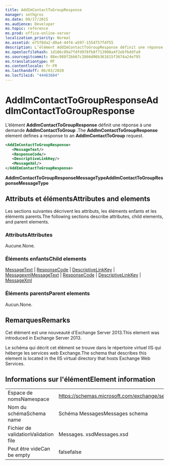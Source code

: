 ```yaml
---
title: AddImContactToGroupResponse
manager: sethgros
ms.date: 09/17/2015
ms.audience: Developer
ms.topic: reference
ms.prod: office-online-server
localization_priority: Normal
ms.assetid: e75f8da2-d0a4-44f4-a597-1554757fdf55
description: L’élément AddImContactToGroupResponse définit une réponse à une demande AddImContactToGroup.
ms.openlocfilehash: 1d186c89a7fdfd978fb8f713908a4f2ebfbddfa9
ms.sourcegitcommit: 88ec988f2bb67c1866d06b361615f3674a24e795
ms.translationtype: MT
ms.contentlocale: fr-FR
ms.lasthandoff: 06/03/2020
ms.locfileid: "44463684"
---
```

# <a name="addimcontacttogroupresponse"></a><span data-ttu-id="39277-103">AddImContactToGroupResponse</span><span class="sxs-lookup"><span data-stu-id="39277-103">AddImContactToGroupResponse</span></span>

<span data-ttu-id="39277-104">L’élément **AddImContactToGroupResponse** définit une réponse à une demande **AddImContactToGroup** .</span><span class="sxs-lookup"><span data-stu-id="39277-104">The **AddImContactToGroupResponse** element defines a response to an **AddImContactToGroup** request.</span></span> 
  
```XML
<AddImContactToGroupResponse>
   <MessageText/>
   <ResponseCode/>
   <DescriptiveLinkKey/>
   <MessageXml/>
</AddImContactToGroupResponse>
```

 <span data-ttu-id="39277-105">**AddImContactToGroupResponseMessageType**</span><span class="sxs-lookup"><span data-stu-id="39277-105">**AddImContactToGroupResponseMessageType**</span></span>
## <a name="attributes-and-elements"></a><span data-ttu-id="39277-106">Attributs et éléments</span><span class="sxs-lookup"><span data-stu-id="39277-106">Attributes and elements</span></span>

<span data-ttu-id="39277-107">Les sections suivantes décrivent les attributs, les éléments enfants et les éléments parents.</span><span class="sxs-lookup"><span data-stu-id="39277-107">The following sections describe attributes, child elements, and parent elements.</span></span>
  
### <a name="attributes"></a><span data-ttu-id="39277-108">Attributs</span><span class="sxs-lookup"><span data-stu-id="39277-108">Attributes</span></span>

<span data-ttu-id="39277-109">Aucune.</span><span class="sxs-lookup"><span data-stu-id="39277-109">None.</span></span>
  
### <a name="child-elements"></a><span data-ttu-id="39277-110">Éléments enfants</span><span class="sxs-lookup"><span data-stu-id="39277-110">Child elements</span></span>

<span data-ttu-id="39277-111">[MessageText](messagetext.md)  |  [ResponseCode](responsecode.md)  |  [DescriptiveLinkKey](descriptivelinkkey.md)  |  [Messagexml](messagexml.md)</span><span class="sxs-lookup"><span data-stu-id="39277-111">[MessageText](messagetext.md) | [ResponseCode](responsecode.md) | [DescriptiveLinkKey](descriptivelinkkey.md) | [MessageXml](messagexml.md)</span></span>
  
### <a name="parent-elements"></a><span data-ttu-id="39277-112">Éléments parents</span><span class="sxs-lookup"><span data-stu-id="39277-112">Parent elements</span></span>

<span data-ttu-id="39277-113">Aucun.</span><span class="sxs-lookup"><span data-stu-id="39277-113">None.</span></span>
  
## <a name="remarks"></a><span data-ttu-id="39277-114">Remarques</span><span class="sxs-lookup"><span data-stu-id="39277-114">Remarks</span></span>

<span data-ttu-id="39277-115">Cet élément est une nouveauté d'Exchange Server 2013.</span><span class="sxs-lookup"><span data-stu-id="39277-115">This element was introduced in Exchange Server 2013.</span></span>
  
<span data-ttu-id="39277-116">Le schéma qui décrit cet élément se trouve dans le répertoire virtuel IIS qui héberge les services web Exchange.</span><span class="sxs-lookup"><span data-stu-id="39277-116">The schema that describes this element is located in the IIS virtual directory that hosts Exchange Web Services.</span></span>
  
## <a name="element-information"></a><span data-ttu-id="39277-117">Informations sur l'élément</span><span class="sxs-lookup"><span data-stu-id="39277-117">Element information</span></span>

|||
|:-----|:-----|
|<span data-ttu-id="39277-118">Espace de noms</span><span class="sxs-lookup"><span data-stu-id="39277-118">Namespace</span></span>  <br/> |https://schemas.microsoft.com/exchange/services/2006/messages  <br/> |
|<span data-ttu-id="39277-119">Nom du schéma</span><span class="sxs-lookup"><span data-stu-id="39277-119">Schema name</span></span>  <br/> |<span data-ttu-id="39277-120">Schéma Messages</span><span class="sxs-lookup"><span data-stu-id="39277-120">Messages schema</span></span>  <br/> |
|<span data-ttu-id="39277-121">Fichier de validation</span><span class="sxs-lookup"><span data-stu-id="39277-121">Validation file</span></span>  <br/> |<span data-ttu-id="39277-122">Messages. xsd</span><span class="sxs-lookup"><span data-stu-id="39277-122">Messages.xsd</span></span>  <br/> |
|<span data-ttu-id="39277-123">Peut être vide</span><span class="sxs-lookup"><span data-stu-id="39277-123">Can be empty</span></span>  <br/> |<span data-ttu-id="39277-124">false</span><span class="sxs-lookup"><span data-stu-id="39277-124">false</span></span>  <br/> |
   

